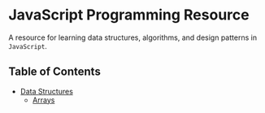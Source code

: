 # JavaScript Programming Resource
A resource for learning data structures, algorithms, and design patterns in `JavaScript`. 

## Table of Contents

- [Data Structures](/content/data-structures)
  - [Arrays](/content/data-structures/arrays.md)
